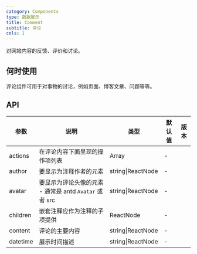 ```yaml
---
category: Components
type: 数据展示
title: Comment
subtitle: 评论
cols: 1
---
```


对网站内容的反馈、评价和讨论。

## 何时使用

评论组件可用于对事物的讨论，例如页面、博客文章、问题等等。

## API

| 参数 | 说明 | 类型 | 默认值 | 版本 |
| --- | --- | --- | --- | --- |
| actions | 在评论内容下面呈现的操作项列表 | Array<ReactNode> | - |  |
| author | 要显示为注释作者的元素 | string\|ReactNode | - |  |
| avatar | 要显示为评论头像的元素 - 通常是 antd `Avatar` 或者 src | string\|ReactNode | - |  |
| children | 嵌套注释应作为注释的子项提供 | ReactNode | - |  |
| content | 评论的主要内容 | string\|ReactNode | - |  |
| datetime | 展示时间描述 | string\|ReactNode | - |  |
